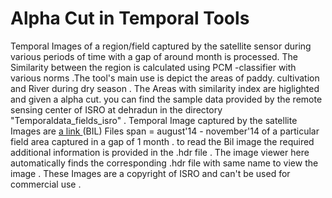 # Alpha Cut in Temporal Tools
Temporal Images of  a region/field  captured by the satellite sensor during   various periods of time with a gap of around month is processed. The Similarity between the region is calculated using PCM -classifier with various norms .The tool's main use is depict the areas of paddy. cultivation and River during dry season  . The Areas with similarity index are higlighted and given a alpha cut.
you can find the sample data provided by the remote sensing center of ISRO at dehradun in the directory "Temporaldata_fields_isro" . 
 Temporal Image captured by the satellite Images are [ a link  ](https://www.loc.gov/preservation/digital/formats/fdd/fdd000304.shtml)(BIL) Files span  = august'14  - november'14 of a particular field area captured in a gap of 1 month  . to read the Bil image the required additional information is provided in the .hdr file . The image viewer here   automatically finds the  corresponding .hdr file with same name to view the image  .  These Images are a copyright of ISRO and can't  be used for commercial use .
